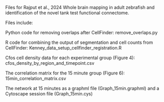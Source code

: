Files for Rajput et al., 2024 Whole brain mapping in adult zebrafish and identification of the novel tank test functional connectome.

Files include: 

Python code for removing overlaps after CellFinder: remove_overlaps.py

R code for combining the output of segmentation and cell counts from CellFinder: Kenney_data_setup_cellfinder_registration.R

Cfos cell density data for each experimental group (Figure 4): cfos_density_by_region_and_timepoint.csv

The correlation matrix for the 15 minute group (Figure 6): 15min_correlation_matrix.csv

The network at 15 minutes as a graphml file (Graph_15min.graphml) and a Cytoscape session file (Graph_15min.cys)

